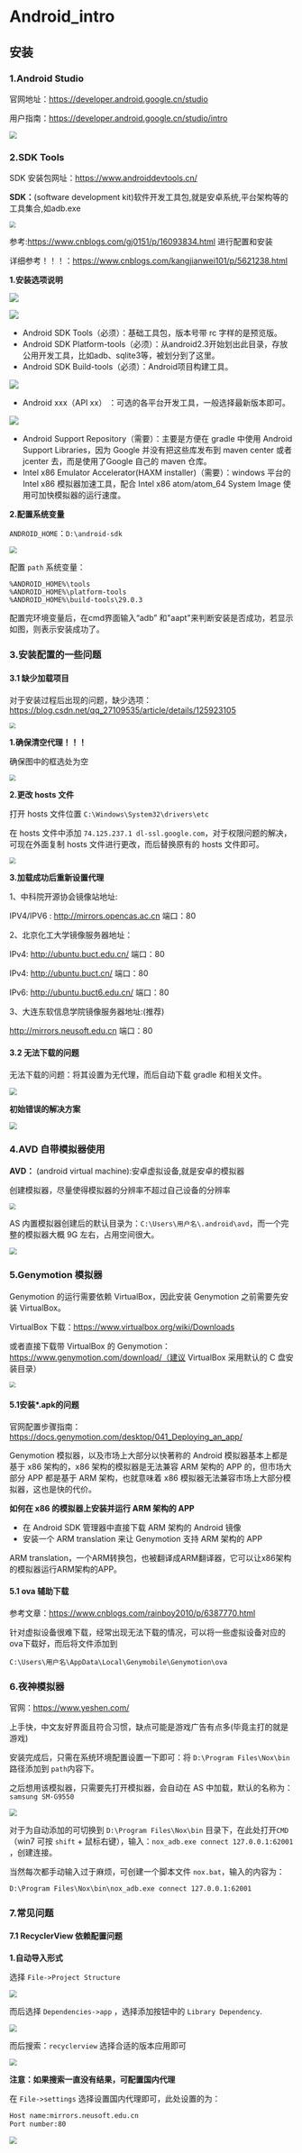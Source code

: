 # Android_intro

## 安装

### 1.Android Studio

官网地址：https://developer.android.google.cn/studio

用户指南：https://developer.android.google.cn/studio/intro

<img src="image/01.jpg" style="zoom:80%;" />

### 2.SDK Tools

SDK 安装包网址：https://www.androiddevtools.cn/

**SDK：**(software development kit)软件开发工具包,就是安卓系统,平台架构等的工具集合,如adb.exe

<img src="image/02.jpg" style="zoom:67%;" />

参考:https://www.cnblogs.com/gj0151/p/16093834.html 进行配置和安装

详细参考！！！：https://www.cnblogs.com/kangjianwei101/p/5621238.html

**1.安装选项说明**

![](image/06.jpg)

![](image/09.jpg)

- Android SDK Tools（必须）：基础工具包，版本号带 rc 字样的是预览版。
- Android SDK Platform-tools（必须）：从android2.3开始划出此目录，存放公用开发工具，比如adb、sqlite3等，被划分到了这里。
- Android SDK Build-tools（必须）：Android项目构建工具。

![](image/07.jpg)

- Android xxx（API xx） ：可选的各平台开发工具，一般选择最新版本即可。

![](image/08.jpg)

- Android Support Repository（需要）：主要是方便在 gradle 中使用 Android Support Libraries，因为 Google 并没有把这些库发布到 maven center 或者 jcenter 去，而是使用了Google 自己的 maven 仓库。
- Intel x86 Emulator Accelerator(HAXM installer)（需要）：windows 平台的 Intel x86 模拟器加速工具，配合 Intel x86 atom/atom_64 System Image 使用可加快模拟器的运行速度。

**2.配置系统变量**

`ANDROID_HOME`：`D:\android-sdk`

<img src="image/10.jpg" style="zoom:80%;" />

配置 `path` 系统变量：

```cdm
%ANDROID_HOME%\tools
%ANDROID_HOME%\platform-tools
%ANDROID_HOME%\build-tools\29.0.3
```

配置完环境变量后，在cmd界面输入“adb” 和"aapt"来判断安装是否成功，若显示如图，则表示安装成功了。

 



### 3.安装配置的一些问题

#### 3.1 缺少加载项目

对于安装过程后出现的问题，缺少选项：https://blog.csdn.net/qq_27109535/article/details/125923105

<img src="image/03.jpg" style="zoom: 67%;" />

**1.确保清空代理！！！**

确保图中的框选处为空

<img src="image/04.jpg" style="zoom:67%;" />

**2.更改 hosts 文件**

打开 hosts 文件位置 `C:\Windows\System32\drivers\etc`

在 hosts 文件中添加 `74.125.237.1 dl-ssl.google.com`，对于权限问题的解决，可现在外面复制 hosts 文件进行更改，而后替换原有的 hosts 文件即可。

<img src="image/05.jpg" style="zoom: 67%;" />

**3.加载成功后重新设置代理**

1、中科院开源协会镜像站地址:

IPV4/IPV6 : http://mirrors.opencas.ac.cn 端口：80

2、北京化工大学镜像服务器地址：

IPv4: http://ubuntu.buct.edu.cn/ 端口：80

IPv4: http://ubuntu.buct.cn/ 端口：80

IPv6: http://ubuntu.buct6.edu.cn/ 端口：80

3、大连东软信息学院镜像服务器地址:(推荐)

http://mirrors.neusoft.edu.cn 端口：80

#### 3.2 无法下载的问题

无法下载的问题：将其设置为无代理，而后自动下载 gradle 和相关文件。

<img src="image/12.jpg" style="zoom:80%;" />

**初始错误的解决方案**

<img src="image/13.jpg" style="zoom:80%;" />

### 4.AVD 自带模拟器使用

**AVD：** (android virtual machine):安卓虚拟设备,就是安卓的模拟器

创建模拟器，尽量使得模拟器的分辨率不超过自己设备的分辨率

<img src="image/24.jpg" style="zoom: 67%;" />

AS 内置模拟器创建后的默认目录为：`C:\Users\用户名\.android\avd`，而一个完整的模拟器大概 9G 左右，占用空间很大。

<img src="image/23.jpg" style="zoom:80%;" />

### 5.Genymotion 模拟器

Genymotion 的运行需要依赖 VirtualBox，因此安装 Genymotion 之前需要先安装 VirtualBox。

VirtualBox 下载：https://www.virtualbox.org/wiki/Downloads

或者直接下载带 VirtualBox 的 Genymotion：https://www.genymotion.com/download/（建议 VirtualBox 采用默认的 C 盘安装目录）

<img src="image/22.jpg" style="zoom:67%;" />

#### 5.1安装*.apk的问题

官网配置步骤指南：https://docs.genymotion.com/desktop/041_Deploying_an_app/

Genymotion 模拟器，以及市场上大部分以快著称的 Android 模拟器基本上都是基于 x86 架构的，x86 架构的模拟器是无法兼容 ARM 架构的 APP 的，但市场大部分 APP 都是基于 ARM 架构，也就意味着 x86 模拟器无法兼容市场上大部分模拟器，这也是快的代价。

**如何在 x86 的模拟器上安装并运行 ARM 架构的 APP**

- 在 Android SDK 管理器中直接下载 ARM 架构的 Android 镜像
- 安装一个 ARM translation 来让 Genymotion 支持 ARM 架构的 APP

ARM translation，一个ARM转换包，也被翻译成ARM翻译器，它可以让x86架构的模拟器运行ARM架构的APP。

#### 5.1 ova 辅助下载

参考文章：https://www.cnblogs.com/rainboy2010/p/6387770.html

针对虚拟设备很难下载，经常出现无法下载的情况，可以将一些虚拟设备对应的 ova下载好，而后将文件添加到

`C:\Users\用户名\AppData\Local\Genymobile\Genymotion\ova`

### 6.夜神模拟器

官网：https://www.yeshen.com/

上手快，中文友好界面且符合习惯，缺点可能是游戏广告有点多(毕竟主打的就是游戏)

安装完成后，只需在系统环境配置设置一下即可：将 `D:\Program Files\Nox\bin` 路径添加到 `path`内容下。

之后想用该模拟器，只需要先打开模拟器，会自动在 AS 中加载，默认的名称为：`samsung SM-G9550`

<img src="image/29.jpg" style="zoom:80%;" />

对于为自动添加的可切换到 `D:\Program Files\Nox\bin` 目录下，在此处打开`CMD`（win7 可按 `shift` + 鼠标右键），输入：`nox_adb.exe connect 127.0.0.1:62001` ，创建连接。



当然每次都手动输入过于麻烦，可创建一个脚本文件 `nox.bat`，输入的内容为：

```shell
D:\Program Files\Nox\bin\nox_adb.exe connect 127.0.0.1:62001
```

### 7.常见问题

#### 7.1 RecyclerView 依赖配置问题

**1.自动导入形式**

选择 `File->Project Structure`

<img src="image/53.jpg" style="zoom:80%;" />

而后选择 `Dependencies->app` ，选择添加按钮中的 `Library Dependency`.

<img src="image/55.jpg" style="zoom:80%;" />

而后搜索：`recyclerview` 选择合适的版本应用即可

<img src="image/56.jpg" style="zoom:80%;" />

**注意：如果搜索一直没有结果，可配置国内代理**

在 `File->settings` 选择设置国内代理即可，此处设置的为：

```cmd
Host name:mirrors.neusoft.edu.cn
Port number:80
```

<img src="image/57.jpg" style="zoom:80%;" />
